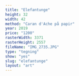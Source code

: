 ```yaml
---
title: "Elefantunge"
height: 32
width: 42
method: "Caran d'Ache på papir"
year: 2019
price: "1200"
rasterWidth: 3371
rasterHeight: 2557
fileName: "IMG_2735.JPG"
type: "tegning"
show: "yes"
slug: "elefantunge"
layout: "art"
---
```

